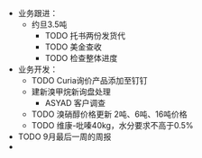 - 业务跟进：
	- 约旦3.5吨
		- TODO 托书两份发货代
		- TODO 美金查收
		- TODO 检查整体进度
- 业务开发：
	- TODO  Curia询价产品添加至钉钉
	- 建新溴甲烷新询盘处理
		- ASYAD 客户调查
	- TODO 溴硝醇价格更新 2吨、6吨、16吨价格
	- TODO 维康-吡嗪40kg，水分要求不高于0.5%
- TODO 9月最后一周的周报
-